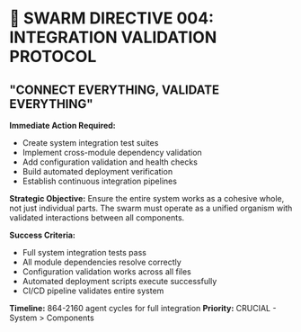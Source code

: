 # 🔗 SWARM DIRECTIVE 004: INTEGRATION VALIDATION PROTOCOL
## "CONNECT EVERYTHING, VALIDATE EVERYTHING"

**Immediate Action Required:**
- Create system integration test suites
- Implement cross-module dependency validation
- Add configuration validation and health checks
- Build automated deployment verification
- Establish continuous integration pipelines

**Strategic Objective:**
Ensure the entire system works as a cohesive whole, not just individual parts. The swarm must operate as a unified organism with validated interactions between all components.

**Success Criteria:**
- Full system integration tests pass
- All module dependencies resolve correctly
- Configuration validation works across all files
- Automated deployment scripts execute successfully
- CI/CD pipeline validates entire system

**Timeline:** 864-2160 agent cycles for full integration
**Priority:** CRUCIAL - System > Components
